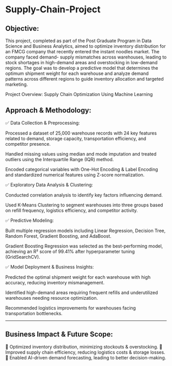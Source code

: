 # Supply-Chain-Project</d>

## Objective:
This project, completed as part of the Post Graduate Program in Data Science and Business Analytics, aimed to optimize inventory distribution for an FMCG company that recently entered the instant noodles market. The company faced demand-     supply mismatches across warehouses, leading to stock shortages in high-demand areas and overstocking in low-demand regions. The goal was to develop a predictive model that determines the optimum shipment weight for each warehouse and analyze demand patterns across different regions to guide inventory allocation and targeted marketing.


Project Overview: Supply Chain Optimization Using Machine Learning


## Approach & Methodology:

✅ Data Collection & Preprocessing:

Processed a dataset of 25,000 warehouse records with 24 key features related to demand, storage capacity, transportation efficiency, and competitor presence.

Handled missing values using median and mode imputation and treated outliers using the Interquartile Range (IQR) method.

Encoded categorical variables with One-Hot Encoding & Label Encoding and standardized numerical features using Z-score normalization.


✅ Exploratory Data Analysis & Clustering:

Conducted correlation analysis to identify key factors influencing demand.

Used K-Means Clustering to segment warehouses into three groups based on refill frequency, logistics efficiency, and competitor activity.


✅ Predictive Modeling:

Built multiple regression models including Linear Regression, Decision Tree, Random Forest, Gradient Boosting, and AdaBoost.

Gradient Boosting Regression was selected as the best-performing model, achieving an R² score of 99.41% after hyperparameter tuning (GridSearchCV).


✅ Model Deployment & Business Insights:

Predicted the optimal shipment weight for each warehouse with high accuracy, reducing inventory mismanagement.

Identified high-demand areas requiring frequent refills and underutilized warehouses needing resource optimization.

Recommended logistics improvements for warehouses facing transportation bottlenecks.



---

## Business Impact & Future Scope:

🚀 Optimized inventory distribution, minimizing stockouts & overstocking.
🚀 Improved supply chain efficiency, reducing logistics costs & storage losses.
🚀 Enabled AI-driven demand forecasting, leading to better decision-making.


